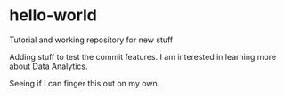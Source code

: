 # hello-world
Tutorial and working repository for new stuff

Adding stuff to test the commit features.
I am interested in learning more about Data Analytics.


Seeing if I can finger this out on my own.
